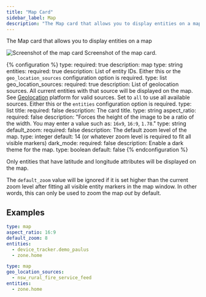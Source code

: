 ```yaml
---
title: "Map Card"
sidebar_label: Map
description: "The Map card that allows you to display entities on a map"
---
```


The Map card that allows you to display entities on a map

<p class='img'>
<img src='/images/lovelace/lovelace_map_card.png' alt='Screenshot of the map card'>
Screenshot of the map card.
</p>

{% configuration %}
type:
  required: true
  description: map
  type: string
entities:
  required: true
  description: List of entity IDs. Either this or the `geo_location_sources` configuration option is required.
  type: list
geo_location_sources:
  required: true
  description: List of geolocation sources. All current entities with that source will be displayed on the map. See [Geolocation](/integrations/geo_location/) platform for valid sources. Set to `all` to use all available sources. Either this or the `entities` configuration option is required.
  type: list
title:
  required: false
  description: The card title.
  type: string
aspect_ratio:
  required: false
  description: "Forces the height of the image to be a ratio of the width. You may enter a value such as: `16x9`, `16:9`, `1.78`."
  type: string
default_zoom:
  required: false
  description: The default zoom level of the map.
  type: integer
  default: 14 (or whatever zoom level is required to fit all visible markers)
dark_mode:
  required: false
  description: Enable a dark theme for the map.
  type: boolean
  default: false
{% endconfiguration %}

<div class='note'>
  Only entities that have latitude and longitude attributes will be displayed on the map.
</div>

<div class="note">

  The `default_zoom` value will be ignored if it is set higher than the current zoom level
  after fitting all visible entity markers in the map window. In other words, this can only
  be used to zoom the map _out_ by default.

</div>

## Examples

```yaml
type: map
aspect_ratio: 16:9
default_zoom: 8
entities:
  - device_tracker.demo_paulus
  - zone.home
```

```yaml
type: map
geo_location_sources:
  - nsw_rural_fire_service_feed
entities:
  - zone.home
```

